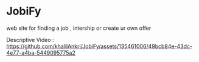 # JobiFy
web site for finding a job , intership or create ur own offer 

Descriptive Video : 
https://github.com/khalilAnkri/JobiFy/assets/135461006/49bcb84e-43dc-4e77-a4ba-5449095775a2

